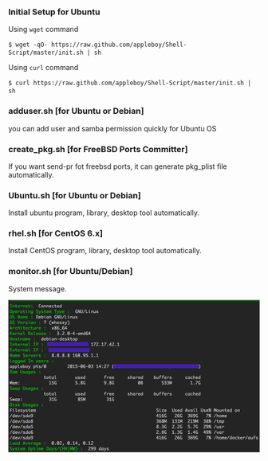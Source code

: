 ### Initial Setup for Ubuntu

Using ``wget`` command

```
$ wget -qO- https://raw.github.com/appleboy/Shell-Script/master/init.sh | sh
```

Using ``curl`` command

```
$ curl https://raw.github.com/appleboy/Shell-Script/master/init.sh | sh
```

### adduser.sh [for Ubuntu or Debian]

you can add user and samba permission quickly for Ubuntu OS

### create_pkg.sh [for FreeBSD Ports Committer]

If you want send-pr fot freebsd ports, it can generate pkg_plist file automatically.

### Ubuntu.sh [for Ubuntu or Debian]

Install ubuntu program, library, desktop tool automatically.

### rhel.sh [for CentOS 6.x]

Install CentOS program, library, desktop tool automatically.

### monitor.sh [for Ubuntu/Debian]

System message.

![bash screenshot](screenshot/monitor.png)

